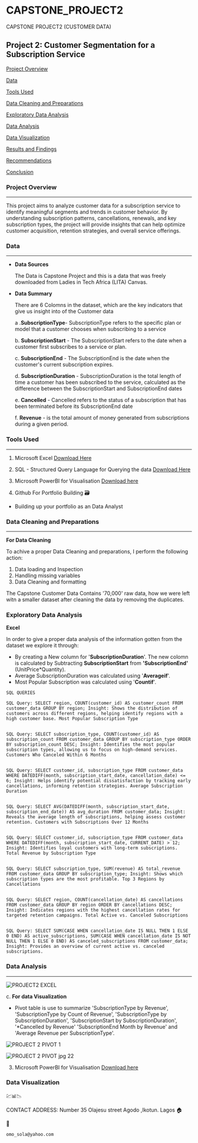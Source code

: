 # CAPSTONE_PROJECT2
CAPSTONE PROJECT2 (CUSTOMER DATA)

## Project 2: Customer Segmentation for a Subscription Service

[Project Overview](#project-overview)

[Data](#data)

[Tools Used](#tools-used)

[Data Cleaning and Preparations](#data-cleaning-and-preparations)

[Exploratory Data Analysis](#exploratory-data-analysis)

[Data Analysis](#data-analysis)

[Data Visualization](#data-visualization)

[Results and Findings](#results-and-findings)

[Recommendations](#recommendations)

[Conclusion](#conclusion)


### Project Overview
---
This project aims to analyze customer data for a subscription service to identify meaningful segments and trends in customer behavior. By understanding subscription patterns, cancellations, renewals, and key subscription types, the project will provide insights that can help optimize customer acquisition, retention strategies, and overall service offerings.              

### Data
---
- **Data Sources**
  
  The Data is Capstone Project and this is a data that was freely downloaded from Ladies in Tech Africa (LITA) Canvas.

- **Data Summary**

   There are 6 Colomns in the dataset, which are the key indicators that give us insight into of the Customer data

  a .**SubscriptionType**-  SubscriptionType refers to the specific plan or model that a customer chooses when subscribing to a service

  b. **SubscriptionStart** - The SubscriptionStart refers to the date when a customer first subscribes to a service or plan.

  c. **SubscriptionEnd** -  The SubscriptionEnd is the date when the customer's current subscription expires.

  d. **SubscriptionDuration** - SubscriptionDuration is the total length of time a customer has been subscribed to the service, calculated as the difference between the SubscriptionStart and SubscriptionEnd dates

  e. **Cancelled** -  Cancelled refers to the status of a subscription that has been terminated before its SubscriptionEnd date

  f. **Revenue** -  is the total amount of money generated from subscriptions during a given period.
  
### Tools Used
---
1. Microsoft Excel [Download Here](https://wwwmicrosoft.com)

2. SQL - Structured Query Language for Querying the data [Download Here](https://www.microsoft.com/en-us/sql-server/sql-server-downloads)

3. Microsoft PowerBI for Visualisation [Download here](https://www.microsoft.com/en-us/download/details.aspx?id=58494)
   
 
 4. Github For Portfolio Building  🗃️
  
  - Building up your portfolio as an Data Analyst

### Data Cleaning and Preparations
---
 
 **For Data Cleaning**

To achive a proper Data Cleaning and preparations, I perform the following action:
1. Data loading and Inspection
2. Handling missing variables
3. Data Cleaning and formatting

The Capstone Customer Data Contains '70,000' raw data, how we were left witn a smaller dataset after cleaning the data by removing the duplicates.


### Exploratory Data Analysis

**Excel**   
   
   In order to give a proper data analysis of the information gotten from the dataset we explore it through:
   - By creating a New column for '**SubscriptionDuration**'. The new colomn is calculated by Subtracting **SubscriptionStart** from **'SubscriptionEnd'** (UnitPrice*Quantity).
   - Average  SubscriptionDuration was calculated using '**Averageif**'.
   - Most Popular Subscription was calculated using '**Countif**'.

```
SQL QUERIES

SQL Query: SELECT region, COUNT(customer_id) AS customer_count FROM customer_data GROUP BY region; Insight: Shows the distribution of customers across different regions, helping identify regions with a high customer base. Most Popular Subscription Type


SQL Query: SELECT subscription_type, COUNT(customer_id) AS subscription_count FROM customer_data GROUP BY subscription_type ORDER BY subscription_count DESC; Insight: Identifies the most popular subscription types, allowing us to focus on high-demand services. Customers Who Canceled Within 6 Months


SQL Query: SELECT customer_id, subscription_type FROM customer_data WHERE DATEDIFF(month, subscription_start_date, cancellation_date) <= 6; Insight: Helps identify potential dissatisfaction by tracking early cancellations, informing retention strategies. Average Subscription Duration


SQL Query: SELECT AVG(DATEDIFF(month, subscription_start_date, subscription_end_date)) AS avg_duration FROM customer_data; Insight: Reveals the average length of subscriptions, helping assess customer retention. Customers with Subscriptions Over 12 Months


SQL Query: SELECT customer_id, subscription_type FROM customer_data WHERE DATEDIFF(month, subscription_start_date, CURRENT_DATE) > 12; Insight: Identifies loyal customers with long-term subscriptions. Total Revenue by Subscription Type


SQL Query: SELECT subscription_type, SUM(revenue) AS total_revenue FROM customer_data GROUP BY subscription_type; Insight: Shows which subscription types are the most profitable. Top 3 Regions by Cancellations


SQL Query: SELECT region, COUNT(cancellation_date) AS cancellations FROM customer_data GROUP BY region ORDER BY cancellations DESC; Insight: Indicates regions with the highest cancellation rates for targeted retention campaigns. Total Active vs. Canceled Subscriptions


SQL Query: SELECT SUM(CASE WHEN cancellation_date IS NULL THEN 1 ELSE 0 END) AS active_subscriptions, SUM(CASE WHEN cancellation_date IS NOT NULL THEN 1 ELSE 0 END) AS canceled_subscriptions FROM customer_data; Insight: Provides an overview of current active vs. canceled subscriptions.

```



### Data Analysis
---



![PROJECT2 EXCEL](https://github.com/user-attachments/assets/b34628b2-e8eb-449d-a9e1-164cc3d224fe)

     
 c. **For data Visualization**
   - Pivot table is  use to summarize 'SubscriptionType by Revenue', 'SubscriptionType by Count of Revenue', 'SubscriptionType by SubscriptionDuration', 'SubscriptionStart by SubscriptionDuration', '*Cancelled by Revenue'  'SubscriptionEnd Month by Revenue' and 'Average Revenue per SubscriptionType'.

![PROJECT 2 PIVOT 1](https://github.com/user-attachments/assets/756e3d15-9eba-4164-8b3d-a0a85de9068c)


![PROJECT 2 PIVOT jpg 22](https://github.com/user-attachments/assets/fc2d5e25-8673-4a4d-93f7-fa99faa3c803)




3. Microsoft PowerBI for Visualisation [Download here](https://www.microsoft.com/en-us/download/details.aspx?id=58494)
 
  



### Data Visualization                  
💹📊📉





CONTACT ADDRESS:
Number 35 Olajesu street Agodo ,Ikotun. Lagos 🏠

📧
``` Email 
omo_sola@yahoo.com
```



